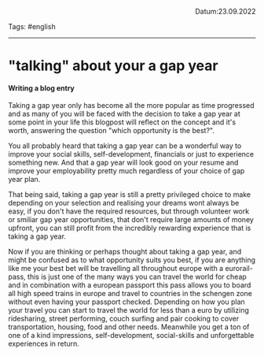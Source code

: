 <p align="right">Datum:23.09.2022</p>

Tags: #english 

---
# "talking" about your a gap year
#### Writing a blog entry
Taking a gap year only has become all the more popular as time progressed and as many of you will be faced with the decision to take a gap year at some point in your life this blogpost will reflect on the concept and it's worth, answering the question "which opportunity is the best?".

You all probably heard that taking a gap year can be a wonderful way to improve your social skills, self-development, financials or just to experience something new. And that a gap year will look good on your resume and improve your employability pretty much regardless of your choice of gap year plan.

That being said, taking a gap year is still a pretty privileged choice to make depending on your selection and realising your dreams wont always be easy, if you don't have the required resources, but through volunteer work or smiliar gap year opportunities, that don't require large amounts of money upfront, you can still profit from the incredibly rewarding experience that is taking a gap year.

Now if you are thinking or perhaps thought about taking a gap year, and might be confused as to what opportunity suits you best, if you are anything like me your best bet will be travelling all throughout europe with a eurorail-pass, this is just one of the many ways you can travel the world for cheap and in combination with a european passport this pass allows you to board all high speed trains in europe and travel to countries in the schengen zone without even having your passport checked.  Depending on how you plan your travel you can start to travel the world for less than a euro by utilizing ridesharing, street performing, couch surfing and pair cooking to cover transportation, housing, food and other needs. Meanwhile you get a ton of one of a kind impressions, self-development, social-skills and unforgettable experiences in return.



